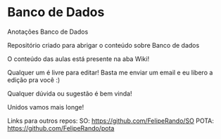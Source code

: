 # Banco de Dados
Anotações Banco de Dados



Repositório criado para abrigar o conteúdo sobre Banco de dados

O conteúdo das aulas está presente na aba Wiki!

Qualquer um é livre para editar! Basta me enviar um email e eu libero a edição pra você :)

Qualquer dúvida ou sugestão é bem vinda!

Unidos vamos mais longe!

Links para outros repos:
SO: https://github.com/FelipeRando/SO
POTA: https://github.com/FelipeRando/pota
